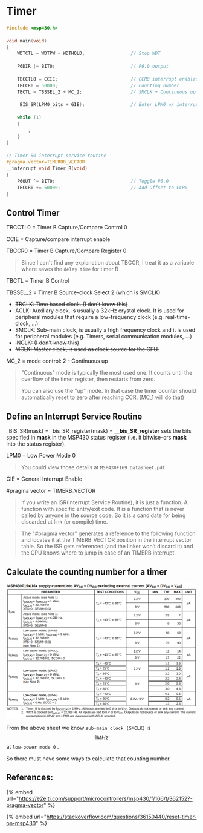 # Timer

```c
#include <msp430.h>

void main(void)
{
    WDTCTL = WDTPW + WDTHOLD;                 // Stop WDT

    P6DIR |= BIT0;                            // P6.0 output

    TBCCTL0 = CCIE;                           // CCR0 interrupt enabled
    TBCCR0 = 50000;                           // Counting number
    TBCTL = TBSSEL_2 + MC_2;                  // SMCLK + Continuous up count mode

    _BIS_SR(LPM0_bits + GIE);                 // Enter LPM0 w/ interrupt

    while (1)
    {
        ;
    }
}

// Timer B0 interrupt service routine
#pragma vector=TIMERB0_VECTOR
__interrupt void Timer_B(void)
{
    P6OUT ^= BIT0;                            // Toggle P6.0
    TBCCR0 += 50000;                          // Add Offset to CCR0
}
```

## Control Timer

TBCCTL0 = Timer B Capture/Compare Control 0

CCIE = Capture/compare interrupt enable

TBCCR0 = Timer B Capture/Compare Register 0

> Since I can't find any explanation about TBCCR, I treat it as a variable where saves the `delay time` for timer B

TBCTL = Timer B Control

TBSSEL\_2 = Timer B Source-clock Select 2 \(which is SMCLK\)

* ~~TBCLK: Time based clock. \(I don't know this\)~~
* ACLK: Auxiliary clock, is usually a 32kHz crystal clock. It is used for peripheral modules that require a low-frequency clock \(e.g. real-time-clock, ...\)
* SMCLK: Sub-main clock, is usually a high frequency clock and it is used for peripheral modules \(e.g. Timers, serial communication modules, ...\)
* ~~INCLK: \(I don't know this\)~~
* ~~MCLK: Master clock, is used as clock source for the CPU.~~

MC\_2 = mode control: 2 - Continuous up

> "Continuous" mode is typically the most used one. It counts until the overflow of the timer register, then restarts from zero.
>
> You can also use the "up" mode. In that case the timer counter should automatically reset to zero after reaching CCR. \(MC\_1 will do that\)

## Define an Interrupt Service Routine

\_BIS\_SR\(mask\) = \_bis\_SR\_register\(mask\) = **\_\_bis\_SR\_register** sets the bits specified in **mask** in the MSP430 status register \(i.e. it bitwise-ors **mask** into the status register\).

LPM0 = Low Power Mode 0

> You could view those details at `MSP430F169 Datasheet.pdf`

GIE = General Interrupt Enable

\#pragma vector = TIMERB\_VECTOR

> If you write an ISR\(Interrupt Service Routine\), it is just a function. A function with specific entry/exit code. It is a function that is never called by anyone in the source code. So it is a candidate for being discarded at link \(or compile\) time.

> The "\#pragma vector" generates a reference to the following function and locates it at the TIMERB\_VECTOR position in the interrupt vector table. So the ISR gets referenced \(and the linker won’t discard it\) and the CPU knows where to jump in case of an TIMERB interrupt.

## Calculate the counting number for a timer

![](../../.gitbook/assets/mspf169_characteristics_on_different_mode.png)

From the above sheet we know `sub-main clock (SMCLK)` is  $$1 MHz$$ at `low-power mode 0` .

So there must have some ways to calculate that counting number.

## References:

{% embed url="https://e2e.ti.com/support/microcontrollers/msp430/f/166/t/362152?-pragma-vector" %}

{% embed url="https://stackoverflow.com/questions/36150440/reset-timer-on-msp430" %}















